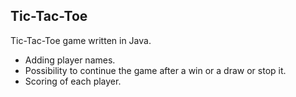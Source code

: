 ## Tic-Tac-Toe
Tic-Tac-Toe game written in Java.
- Adding player names.
- Possibility to continue the game after a win or a draw or stop it.
- Scoring of each player.